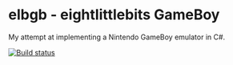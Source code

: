 elbgb - eightlittlebits GameBoy
===============================

My attempt at implementing a Nintendo GameBoy emulator in C#.

[![Build status](https://ci.appveyor.com/api/projects/status/h8jpmjktso40caf0?svg=true)](https://ci.appveyor.com/project/eightlittlebits/elbgb)
